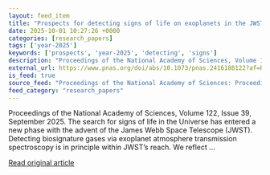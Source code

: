 ```yaml
---
layout: feed_item
title: "Prospects for detecting signs of life on exoplanets in the JWST era"
date: 2025-10-01 10:27:26 +0000
categories: [research_papers]
tags: ['year-2025']
keywords: ['prospects', 'year-2025', 'detecting', 'signs']
description: "Proceedings of the National Academy of Sciences, Volume 122, Issue 39, September 2025"
external_url: https://www.pnas.org/doi/abs/10.1073/pnas.2416188122?af=R
is_feed: true
source_feed: "Proceedings of the National Academy of Sciences: Proceedings of the National Academy of Sciences: Table of Contents"
feed_category: "research_papers"
---
```


Proceedings of the National Academy of Sciences, Volume 122, Issue 39, September 2025. The search for signs of life in the Universe has entered a new phase with the advent of the James Webb Space Telescope (JWST). Detecting biosignature gases via exoplanet atmosphere transmission spectroscopy is in principle within JWST’s reach. We reflect ...

[Read original article](https://www.pnas.org/doi/abs/10.1073/pnas.2416188122?af=R)
